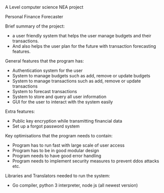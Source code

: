 A Level computer science NEA project

Personal Finance Forecaster

Brief summary of the project: 
- a user friendly system that helps the user manage budgets and their transactions. 
- And also helps the user plan for the future with transaction forecasting features.

General features that the program has:
-	Authentication system for the user
-	System to manage budgets such as add, remove or update budgets
-	System to manage transactions such as add, remove or update transactions
-	System to forecast transactions
-	System to store and query all user information
-	GUI for the user to interact with the system easily

Extra features:
-	Public key encryption while transmitting financial data
-	Set up a forgot password system

Key optimisations that the program needs to contain:
-   Program has to run fast with large scale of user access
-   Program has to be in good modular design
-   Program needs to have good error handling
-   Program needs to implement security measures to prevent ddos attacks etc.

Libraries and Translators needed to run the system:
- Go compiler, python 3 interpreter, node js (all newest version)
